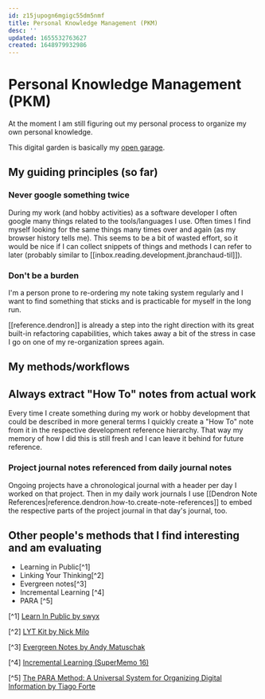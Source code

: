 ```yaml
---
id: z15jupogn6mgigc55dm5nmf
title: Personal Knowledge Management (PKM)
desc: ''
updated: 1655532763627
created: 1648979932986
---
```


# Personal Knowledge Management (PKM)

At the moment I am still figuring out my personal process to organize my own personal knowledge.

This digital garden is basically my [open garage](https://notes.andymatuschak.org/Work_with_the_garage_door_up).
## My guiding principles (so far)
### Never google something twice
During my work (and hobby activities) as a software developer I often google many things related to the tools/languages
I use. Often times I find myself looking for the same things many times over and again (as my browser history tells me).
This seems to be a bit of wasted effort, so it would be nice if I can collect snippets of things and methods I can refer
to later (probably similar to [[inbox.reading.development.jbranchaud-til]]).

### Don't be a burden
I'm a person prone to re-ordering my note taking system regularly and I want to find something that sticks and is
practicable for myself in the long run.

[[reference.dendron]] is already a step into the right direction with its great built-in refactoring capabilities,
which takes away a bit of the stress in case I go on one of my re-organization sprees again.


## My methods/workflows

## Always extract "How To" notes from actual work
Every time I create something during my work or hobby development that could be described in more general terms I
quickly create a "How To" note from it in the respective development reference hierarchy. That way my memory of how I
did this is still fresh and I can leave it behind for future reference.

### Project journal notes referenced from daily journal notes
Ongoing projects have a chronological journal with a header per day I worked on that project. Then in my daily work
journals I use [[Dendron Note References|reference.dendron.how-to.create-note-references]] to embed the respective parts
of the project journal in that day's journal, too.


## Other people's methods that I find interesting and am evaluating
- Learning in Public[^1]
- Linking Your Thinking[^2]
- Evergreen notes[^3]
- Incremental Learning [^4]
- PARA [^5]


[^1] [Learn In Public by swyx](https://www.swyx.io/learn-in-public/)

[^2] [LYT Kit by Nick Milo](https://notes.linkingyourthinking.com/_Start+Here)

[^3] [Evergreen Notes by Andy Matuschak](https://notes.andymatuschak.org/z4SDCZQeRo4xFEQ8H4qrSqd68ucpgE6LU155C)

[^4] [Incremental Learning (SuperMemo 16)](http://super-memory.com/help/il_full.htm#General_outline_of_incremental_learning)

[^5] [The PARA Method: A Universal System for Organizing Digital Information by Tiago Forte](https://fortelabs.co/blog/para/)
